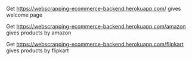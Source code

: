 Get https://webscrapping-ecommerce-backend.herokuapp.com/ gives welcome page

Get https://webscrapping-ecommerce-backend.herokuapp.com/amazon gives products by amazon

Get https://webscrapping-ecommerce-backend.herokuapp.com/flipkart gives products by flipkart
